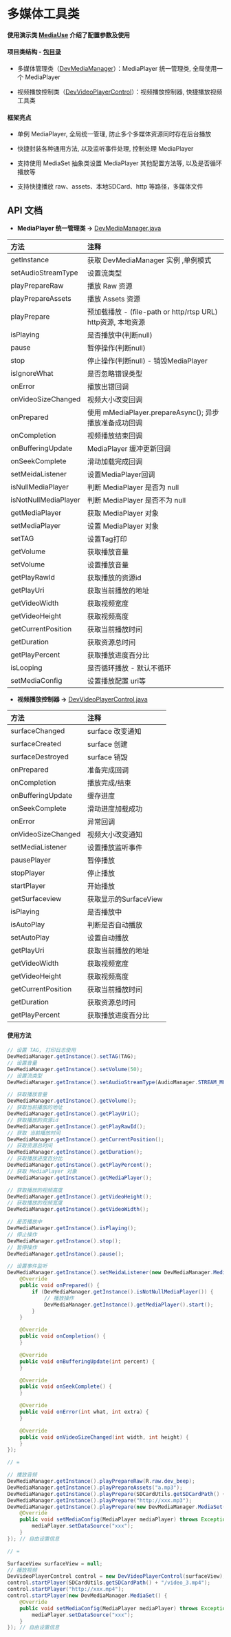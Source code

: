 # 多媒体工具类

#### 使用演示类 [MediaUse](https://github.com/afkT/DevUtils/blob/master/app/src/main/java/com/dev/utils/media/MediaUse.java) 介绍了配置参数及使用

#### 项目类结构 - [包目录](https://github.com/afkT/DevUtils/tree/master/DevLibUtils/src/main/java/dev/utils/app/player)

* 多媒体管理类（[DevMediaManager](https://github.com/afkT/DevUtils/blob/master/DevLibUtils/src/main/java/dev/utils/app/player/DevMediaManager.java)）：MediaPlayer 统一管理类, 全局使用一个 MediaPlayer

* 视频播放控制类（[DevVideoPlayerControl](https://github.com/afkT/DevUtils/blob/master/DevLibUtils/src/main/java/dev/utils/app/player/DevVideoPlayerControl.java)）：视频播放控制器, 快捷播放视频工具类


#### 框架亮点

* 单例 MediaPlayer, 全局统一管理, 防止多个多媒体资源同时存在后台播放

* 快捷封装各种通用方法, 以及监听事件处理, 控制处理 MediaPlayer

* 支持使用 MediaSet 抽象类设置 MediaPlayer 其他配置方法等, 以及是否循环播放等

* 支持快捷播放 raw、assets、本地SDCard、http 等路径，多媒体文件


## API 文档

* **MediaPlayer 统一管理类 ->** [DevMediaManager.java](https://github.com/afkT/DevUtils/blob/master/DevLibUtils/src/main/java/dev/utils/app/player/DevMediaManager.java)

| 方法 | 注释 |
| :- | :- |
| getInstance | 获取 DevMediaManager 实例 ,单例模式 |
| setAudioStreamType | 设置流类型 |
| playPrepareRaw | 播放 Raw 资源 |
| playPrepareAssets | 播放 Assets 资源 |
| playPrepare | 预加载播放 - (file-path or http/rtsp URL) http资源, 本地资源 |
| isPlaying | 是否播放中(判断null) |
| pause | 暂停操作(判断null) |
| stop | 停止操作(判断null) - 销毁MediaPlayer |
| isIgnoreWhat | 是否忽略错误类型 |
| onError | 播放出错回调 |
| onVideoSizeChanged | 视频大小改变回调 |
| onPrepared | 使用 mMediaPlayer.prepareAsync(); 异步播放准备成功回调 |
| onCompletion | 视频播放结束回调 |
| onBufferingUpdate | MediaPlayer 缓冲更新回调 |
| onSeekComplete | 滑动加载完成回调 |
| setMeidaListener | 设置MediaPlayer回调 |
| isNullMediaPlayer | 判断 MediaPlayer 是否为 null |
| isNotNullMediaPlayer | 判断 MediaPlayer 是否不为 null |
| getMediaPlayer | 获取 MediaPlayer 对象 |
| setMediaPlayer | 设置 MediaPlayer 对象 |
| setTAG | 设置Tag打印 |
| getVolume | 获取播放音量 |
| setVolume | 设置播放音量 |
| getPlayRawId | 获取播放的资源id |
| getPlayUri | 获取当前播放的地址 |
| getVideoWidth | 获取视频宽度 |
| getVideoHeight | 获取视频高度 |
| getCurrentPosition | 获取当前播放时间 |
| getDuration | 获取资源总时间 |
| getPlayPercent | 获取播放进度百分比 |
| isLooping | 是否循环播放 - 默认不循环 |
| setMediaConfig | 设置播放配置 uri等 |


* **视频播放控制器 ->** [DevVideoPlayerControl.java](https://github.com/afkT/DevUtils/blob/master/DevLibUtils/src/main/java/dev/utils/app/player/DevVideoPlayerControl.java)

| 方法 | 注释 |
| :- | :- |
| surfaceChanged | surface 改变通知 |
| surfaceCreated | surface 创建 |
| surfaceDestroyed | surface 销毁 |
| onPrepared | 准备完成回调 |
| onCompletion | 播放完成/结束 |
| onBufferingUpdate | 缓存进度 |
| onSeekComplete | 滑动进度加载成功 |
| onError | 异常回调 |
| onVideoSizeChanged | 视频大小改变通知 |
| setMediaListener | 设置播放监听事件 |
| pausePlayer | 暂停播放 |
| stopPlayer | 停止播放 |
| startPlayer | 开始播放 |
| getSurfaceview | 获取显示的SurfaceView |
| isPlaying | 是否播放中 |
| isAutoPlay | 判断是否自动播放 |
| setAutoPlay | 设置自动播放 |
| getPlayUri | 获取当前播放的地址 |
| getVideoWidth | 获取视频宽度 |
| getVideoHeight | 获取视频高度 |
| getCurrentPosition | 获取当前播放时间 |
| getDuration | 获取资源总时间 |
| getPlayPercent | 获取播放进度百分比 |


#### 使用方法
```java
// 设置 TAG, 打印日志使用
DevMediaManager.getInstance().setTAG(TAG);
// 设置音量
DevMediaManager.getInstance().setVolume(50);
// 设置流类型
DevMediaManager.getInstance().setAudioStreamType(AudioManager.STREAM_MUSIC);

// 获取播放音量
DevMediaManager.getInstance().getVolume();
// 获取当前播放的地址
DevMediaManager.getInstance().getPlayUri();
// 获取播放的资源id
DevMediaManager.getInstance().getPlayRawId();
// 获取 当前播放时间
DevMediaManager.getInstance().getCurrentPosition();
// 获取资源总时间
DevMediaManager.getInstance().getDuration();
// 获取播放进度百分比
DevMediaManager.getInstance().getPlayPercent();
// 获取 MediaPlayer 对象
DevMediaManager.getInstance().getMediaPlayer();

// 获取播放的视频高度
DevMediaManager.getInstance().getVideoHeight();
// 获取播放的视频宽度
DevMediaManager.getInstance().getVideoWidth();

// 是否播放中
DevMediaManager.getInstance().isPlaying();
// 停止操作
DevMediaManager.getInstance().stop();
// 暂停操作
DevMediaManager.getInstance().pause();

// 设置事件监听
DevMediaManager.getInstance().setMeidaListener(new DevMediaManager.MediaListener() {
    @Override
    public void onPrepared() {
        if (DevMediaManager.getInstance().isNotNullMediaPlayer()) {
            // 播放操作
            DevMediaManager.getInstance().getMediaPlayer().start();
        }
    }

    @Override
    public void onCompletion() {
    }

    @Override
    public void onBufferingUpdate(int percent) {
    }

    @Override
    public void onSeekComplete() {
    }

    @Override
    public void onError(int what, int extra) {
    }

    @Override
    public void onVideoSizeChanged(int width, int height) {
    }
});

// =

// 播放音频
DevMediaManager.getInstance().playPrepareRaw(R.raw.dev_beep);
DevMediaManager.getInstance().playPrepareAssets("a.mp3");
DevMediaManager.getInstance().playPrepare(SDCardUtils.getSDCardPath() + "/a.mp3");
DevMediaManager.getInstance().playPrepare("http://xxx.mp3");
DevMediaManager.getInstance().playPrepare(new DevMediaManager.MediaSet() {
    @Override
    public void setMediaConfig(MediaPlayer mediaPlayer) throws Exception {
        mediaPlayer.setDataSource("xxx");
    }
}); // 自由设置信息

// =

SurfaceView surfaceView = null;
// 播放视频
DevVideoPlayerControl control = new DevVideoPlayerControl(surfaceView);
control.startPlayer(SDCardUtils.getSDCardPath() + "/video_3.mp4");
control.startPlayer("http://xxx.mp4");
control.startPlayer(new DevMediaManager.MediaSet() {
    @Override
    public void setMediaConfig(MediaPlayer mediaPlayer) throws Exception {
        mediaPlayer.setDataSource("xxx");
    }
}); // 自由设置信息
```